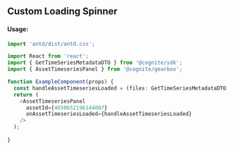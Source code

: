 ## Custom Loading Spinner 

<!-- STORY -->

#### Usage:

```typescript jsx
import 'antd/dist/antd.css';

import React from 'react';
import { GetTimeSeriesMetadataDTO } from '@cognite/sdk';
import { AssetTimeseriesPanel } from '@cognite/gearbox';

function ExampleComponent(props) {
  const handleAssetTimeseriesLoaded = (files: GetTimeSeriesMetadataDTO[]) => {};
  return (
    <AssetTimeseriesPanel
      assetId={4650652196144007}
      onAssetTimeseriesLoaded={handleAssetTimeseriesLoaded}
    />
  );
  
}
```
